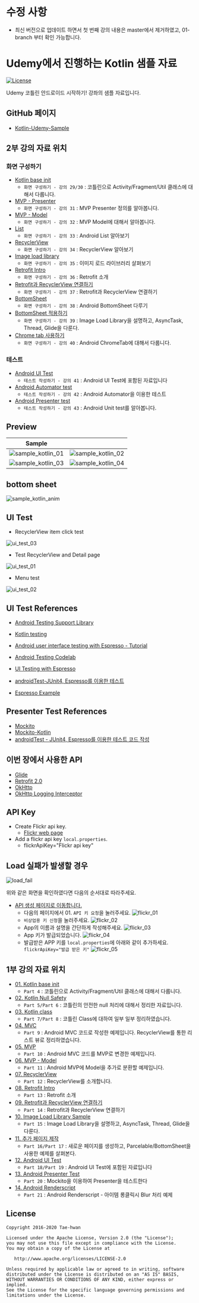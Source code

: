 # 수정 사항
- 최신 버전으로 업데이트 하면서 첫 번째 강의 내용은 master에서 제거하였고, 01-branch 부터 확인 가능합니다.


# Udemy에서 진행하는 Kotlin 샘플 자료

[![License](https://img.shields.io/hexpm/l/plug.svg)]()

Udemy 코틀린 안드로이드 시작하기! 강좌의 샘플 자료입니다.

## GitHub 페이지

- [Kotlin-Udemy-Sample](http://thdev.tech/Kotlin-Udemy-Sample/)

## 2부 강의 자료 위치

### 화면 구성하기

- [Kotlin base init](https://github.com/taehwandev/Kotlin-Udemy-Sample/tree/No31-Renewal-NewMain)
  - `화면 구성하기 - 강의 29/30` : 코틀린으로 Activity/Fragment/Util 클래스에 대해서 다룹니다.
- [MVP - Presenter](https://github.com/taehwandev/Kotlin-Udemy-Sample/tree/No33-Presenter)
  - `화면 구성하기 - 강의 31` : MVP Presenter 정의를 알아봅니다.
- [MVP - Model](https://github.com/taehwandev/Kotlin-Udemy-Sample/tree/No35-Model)
  - `화면 구성하기 - 강의 32` : MVP Model에 대해서 알아봅니다.
- [List](https://github.com/taehwandev/Kotlin-Udemy-Sample/tree/No37-List)
  - `화면 구성하기 - 강의 33` : Android List 알아보기
- [RecyclerView](https://github.com/taehwandev/Kotlin-Udemy-Sample/tree/No39-Add-RecyclerView)
  - `화면 구성하기 - 강의 34` : RecyclerView 알아보기
- [Image load library](https://github.com/taehwandev/Kotlin-Udemy-Sample/tree/No42-Image-load-library)
  - `화면 구성하기 - 강의 35` : 이미지 로드 라이브러리 살펴보기
- [Retrofit Intro](https://github.com/taehwandev/Kotlin-Udemy-Sample/tree/No44-Retrofit-Sample)
  - `화면 구성하기 - 강의 36` : Retrofit 소개
- [Retrofit과 RecyclerView 연결하기](https://github.com/taehwandev/Kotlin-Udemy-Sample/tree/No46-RecyclerView-Retrofit)
  - `화면 구성하기 - 강의 37` : Retrofit과 RecyclerView 연결하기
- [BottomSheet](https://github.com/taehwandev/Kotlin-Udemy-Sample/tree/No48-Bottom-Sheet)
  - `화면 구성하기 - 강의 38` : Android BottomSheet 다루기
- [BottomSheet 적용하기](https://github.com/taehwandev/Kotlin-Udemy-Sample/tree/No49-Apply-BottomSheetDialog)
  - `화면 구성하기 - 강의 39` : Image Load Library을 설명하고, AsyncTask, Thread, Glide을 다룬다.
- [Chrome tab 사용하기](https://github.com/taehwandev/Kotlin-Udemy-Sample/tree/No50-ChromeCustomTab)
  - `화면 구성하기 - 강의 40` : Android ChromeTab에 대해서 다룹니다.

### 테스트

- [Android UI Test](https://github.com/taehwandev/Kotlin-Udemy-Sample/tree/No53-Espresso-Recorder)
  - `테스트 작성하기 - 강의 41` : Android UI Test에 포함된 자료입니다
- [Android Automator test](https://github.com/taehwandev/Kotlin-Udemy-Sample/tree/No55-UI-Automator-Test)
  - `테스트 작성하기 - 강의 42` : Android Automator을 이용한 테스트
- [Android Presenter test](https://github.com/taehwandev/Kotlin-Udemy-Sample/tree/No57-UnitTest)
  - `테스트 작성하기 - 강의 43` : Android Unit test를 알아봅니다.

## Preview

| Sample       |                 |
|:-------------------:|:-----------------:|
| ![sample_kotlin_01] |![sample_kotlin_02]|
| ![sample_kotlin_03] |![sample_kotlin_04]|

## bottom sheet

![sample_kotlin_anim]

## UI Test

- RecyclerView item click test

![ui_test_03]

- Test RecyclerView and Detail page

![ui_test_01]

- Menu test

![ui_test_02]

## UI Test References

- [Android Testing Support Library](https://google.github.io/android-testing-support-library/)
- [Kotlin testing](https://medium.com/@sergii/using-kotlin-for-tests-in-android-6d4a0c818776#.ios8lnr1u)

- [Android user interface testing with Espresso - Tutorial](http://www.vogella.com/tutorials/AndroidTestingEspresso/article.html)
- [Android Testing Codelab](https://codelabs.developers.google.com/codelabs/android-testing/#0)
- [UI Testing with Espresso](https://guides.codepath.com/android/UI-Testing-with-Espresso)

- [androidTest-JUnit4, Espresso를 이용한 테스트](http://thdev.tech/androiddev/2016/05/04/Android-Test-Example.html)

- [Espresso Example](https://github.com/vgrec/EspressoExamples)

## Presenter Test References

- [Mockito](http://site.mockito.org/)
- [Mockito-Kotlin](https://github.com/nhaarman/mockito-kotlin)
- [androidTest - JUnit4, Espresso를 이용한 테스트 코드 작성](http://thdev.tech/androiddev/2016/05/04/Android-Test-Example.html)

## 이번 장에서 사용한 API

- [Glide](https://github.com/bumptech/glide)
- [Retrofit 2.0](https://square.github.io/retrofit/)
- [OkHttp](https://github.com/square/okhttp)
- [OkHttp Logging Interceptor](https://github.com/square/okhttp/tree/master/okhttp-logging-interceptor)

## API Key

- Create Flickr api key.
    - [Flickr web page](https://www.flickr.com/services/apps/create/)
- Add a flickr api key `local.properties`.
    - flickrApiKey="Flickr api key"

## Load 실패가 발생할 경우

![load_fail]

위와 같은 화면을 확인하였다면 다음의 순서대로 따라주세요.

- [API 생성 페이지로 이동합니다.](https://www.flickr.com/services/apps/create/)
    - 다음의 페이지에서 01. `API 키 요청`을 눌러주세요.
        ![flickr_01]
    - `비상업용 키 신청`을 눌러주세요.
        ![flickr_02]
    - App의 이름과 설명을 간단하게 작성해주세요.
        ![flickr_03]
    - App 키가 발급되었습니다.
        ![flickr_04]
    - 발급받은 APP 키를 `local.properties`에 아래와 같이 추가하세요.
        `flickrApiKey="발급 받은 키"`
        ![flickr_05]
        
        
## 1부 강의 자료 위치

- [01. Kotlin base init](https://github.com/taehwandev/Kotlin-Udemy-Sample/tree/01-base-init)
  - `Part 4` : 코틀린으로 Activity/Fragment/Util 클래스에 대해서 다룹니다.
- [02. Kotlin Null Safety](https://github.com/taehwandev/Kotlin-Udemy-Sample/tree/02-null-safety)
  - `Part 5/Part 6` : 코틀린의 안전한 null 처리에 대해서 정리한 자료입니다.
- [03. Kotlin class](https://github.com/taehwandev/Kotlin-Udemy-Sample/tree/03-class)
  - `Part 7/Part 8` : 코틀린 Class에 대하여 일부 일부 정리하였습니다.
- [04. MVC](https://github.com/taehwandev/Kotlin-Udemy-Sample/tree/04-mvc)
  - `Part 9` : Android MVC 코드로 작성한 예제입니다. RecyclerView를 통한 리스트 뷰로 정리하였습니다.
- [05. MVP](https://github.com/taehwandev/Kotlin-Udemy-Sample/tree/05-mvp)
  - `Part 10` : Android MVC 코드를 MVP로 변경한 예제입니다.
- [06. MVP - Model](https://github.com/taehwandev/Kotlin-Udemy-Sample/tree/06-mvp-model)
  - `Part 11` : Android MVP에 Model을 추가로 분환할 예제입니다.
- [07. RecyclerView](https://github.com/taehwandev/Kotlin-Udemy-Sample/tree/07-RecyclerView)
  - `Part 12` : RecyclerView를 소개합니다.
- [08. Retrofit Intro](https://github.com/taehwandev/Kotlin-Udemy-Sample/tree/08-Retrofit-intro)
  - `Part 13` : Retrofit 소개
- [09. Retrofit과 RecyclerView 연결하기](https://github.com/taehwandev/Kotlin-Udemy-Sample/tree/09-Retrofit-RecyclerView)
  - `Part 14` : Retrofit과 RecyclerView 연결하기
- [10. Image Load Library Sample](https://github.com/taehwandev/Kotlin-Udemy-Sample/tree/10-Image-Library)
  - `Part 15` : Image Load Library을 설명하고, AsyncTask, Thread, Glide을 다룬다.
- [11. 추가 페이지 제작](https://github.com/taehwandev/Kotlin-Udemy-Sample/tree/11-Add-Detail-Page)
  - `Part 16/Part 17` : 새로운 페이지를 생성하고, Parcelable/BottomSheet을 사용한 예제를 살펴본다.
- [12. Android UI Test](https://github.com/taehwandev/Kotlin-Udemy-Sample/tree/12-UI-Test)
  - `Part 18/Part 19` : Android UI Test에 포함된 자료입니다
- [13. Android Presenter Test](https://github.com/taehwandev/Kotlin-Udemy-Sample/tree/13-Presetner-Test)
  - `Part 20` : Mockito을 이용하여 Presenter을 테스트한다
- [14. Android Renderscript](https://github.com/taehwandev/Kotlin-Udemy-Sample/tree/14-Renderscript)
  - `Part 21` : Android Renderscript - 아이템 롱클릭시 Blur 처리 예제


## License

```
Copyright 2016-2020 Tae-hwan

Licensed under the Apache License, Version 2.0 (the "License");
you may not use this file except in compliance with the License.
You may obtain a copy of the License at

   http://www.apache.org/licenses/LICENSE-2.0

Unless required by applicable law or agreed to in writing, software
distributed under the License is distributed on an "AS IS" BASIS,
WITHOUT WARRANTIES OR CONDITIONS OF ANY KIND, either express or implied.
See the License for the specific language governing permissions and
limitations under the License.
```

[load_fail]: images/load_fail.png

[flickr_01]: images/flickr_01.png
[flickr_02]: images/flickr_02.png
[flickr_03]: images/flickr_03.png
[flickr_04]: images/flickr_04.png
[flickr_05]: images/flickr_05.png

[sample_java_01]: images/sample_java_01.png
[sample_java_02]: images/sample_java_02.png

[sample_kotlin_01]: images/sample_kotlin_01.png
[sample_kotlin_02]: images/sample_kotlin_02.png
[sample_kotlin_03]: images/sample_kotlin_03.png
[sample_kotlin_04]: images/sample_kotlin_04.png
[sample_kotlin_anim]: images/sample_kotlin_anim.gif

[ui_test_01]: images/ui_test_01.gif
[ui_test_02]: images/ui_test_02.gif
[ui_test_03]: images/ui_test_03.gif

[blur_sample]: images/blur_sample.png
